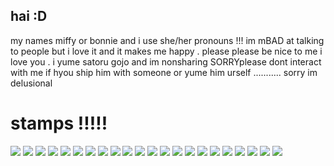 ## hai :D
my names miffy or bonnie and i use she/her pronouns !!! im mBAD at talking to people but i love it and it makes me happy .
please please be nice to me i love you .
i yume satoru gojo and im nonsharing SORRYplease dont interact with me if hyou ship him with someone or yume him urself ........... sorry im delusional 

# stamps !!!!!
![](https://files.catbox.moe/hzvp2d.gif) ![](https://files.catbox.moe/eshyfz.gif) ![](https://files.catbox.moe/fdc6d1.png) ![](https://files.catbox.moe/m55pkk.gif) ![](https://files.catbox.moe/kh2wbe.gif) ![](https://files.catbox.moe/akbw1a.gif) ![](https://files.catbox.moe/esxb81.gif) ![](https://files.catbox.moe/ebbswx.gif) ![](https://files.catbox.moe/0q33rr.gif) ![](https://files.catbox.moe/g5pd4h.png) ![](https://files.catbox.moe/j4l52v.png) ![](https://files.catbox.moe/63cmd8.png) ![](https://files.catbox.moe/yeernl.gif) ![](https://files.catbox.moe/w3s1yu.png) ![](https://files.catbox.moe/2q8a80.gif) ![](https://files.catbox.moe/3hgu1m.gif) ![](https://files.catbox.moe/oqmnc8.jpeg) ![](https://files.catbox.moe/jhmcsj.png) ![](https://files.catbox.moe/kundmc.jpeg) ![](https://files.catbox.moe/qz4mte.png) ![](https://files.catbox.moe/hvy8px.gif) ![](https://files.catbox.moe/aj6puw.png)
